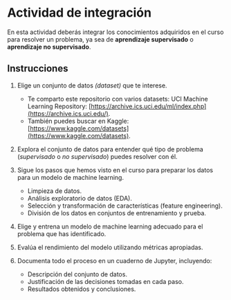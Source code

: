 # Actividad de integración

En esta actividad deberás integrar los conocimientos adquiridos en el curso para resolver un problema, ya sea de **aprendizaje supervisado** o **aprendizaje no supervisado**.

## Instrucciones

1. Elige un conjunto de datos _(dataset)_ que te interese.

   - Te comparto este repositorio con varios datasets: UCI Machine Learning Repository: [https://archive.ics.uci.edu/ml/index.php](https://archive.ics.uci.edu/).
   - También puedes buscar en Kaggle: [https://www.kaggle.com/datasets](https://www.kaggle.com/datasets).

2. Explora el conjunto de datos para entender qué tipo de problema (_supervisado_ o _no supervisado_) puedes resolver con él.

3. Sigue los pasos que hemos visto en el curso para preparar los datos para un modelo de machine learning.

   - Limpieza de datos.
   - Análisis exploratorio de datos (EDA).
   - Selección y transformación de características (feature engineering).
   - División de los datos en conjuntos de entrenamiento y prueba.

4. Elige y entrena un modelo de machine learning adecuado para el problema que has identificado.

5. Evalúa el rendimiento del modelo utilizando métricas apropiadas.

6. Documenta todo el proceso en un cuaderno de Jupyter, incluyendo:
   - Descripción del conjunto de datos.
   - Justificación de las decisiones tomadas en cada paso.
   - Resultados obtenidos y conclusiones.
